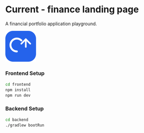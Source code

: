 # Current - finance landing page

A financial portfolio application playground.

![Current Logo](frontend/src/assets/logo.svg)

### Frontend Setup

```bash
cd frontend
npm install
npm run dev
```

### Backend Setup

```bash
cd backend
./gradlew bootRun
```
